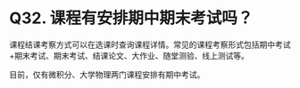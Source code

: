 # Q32. 课程有安排期中期末考试吗？
课程结课考察方式可以在选课时查询课程详情。常见的课程考察形式包括期中考试+期末考试、期末考试、结课论文、大作业、随堂测验、线上测试等。

目前，仅有微积分、大学物理两门课程安排有期中考试。
